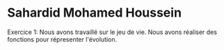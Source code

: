 # Sahardid Mohamed Houssein
Exercice 1:
Nous avons travaillé sur le jeu de vie.
Nous avons réaliser des fonctions pour répresenter l'évolution.
